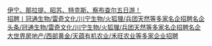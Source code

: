   
[伊宁、那拉提、昭苏、特克斯、察布查尔五日游！](http://www.dianyue.me/archives/024/42b4gug5r3l69drz/)  
[招聘丨冠通生物/雷奇文化/川宁生物/火狐狸/兵团天然等多家名企招聘名企](http://www.dianyue.me/archives/779/4kh5srkhbu8um3pw/)  
[头条/冠通生物/雷奇文化/川宁生物/火狐狸/兵团天然等多家名企招聘名企](http://www.dianyue.me/archives/214/h98jg9cdcwg7yvsi/)  
[大世界房地产/西部黄金/天蕴有机农业/禾旺农业等多家企业招聘](http://www.dianyue.me/archives/200/3lve1wci4mp8d6z0/)